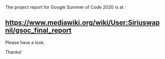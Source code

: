 The project report for Google Summer of Code 2020 is at : 

## https://www.mediawiki.org/wiki/User:Siriuswapnil/gsoc_final_report

Please have a look.

Thanks!
